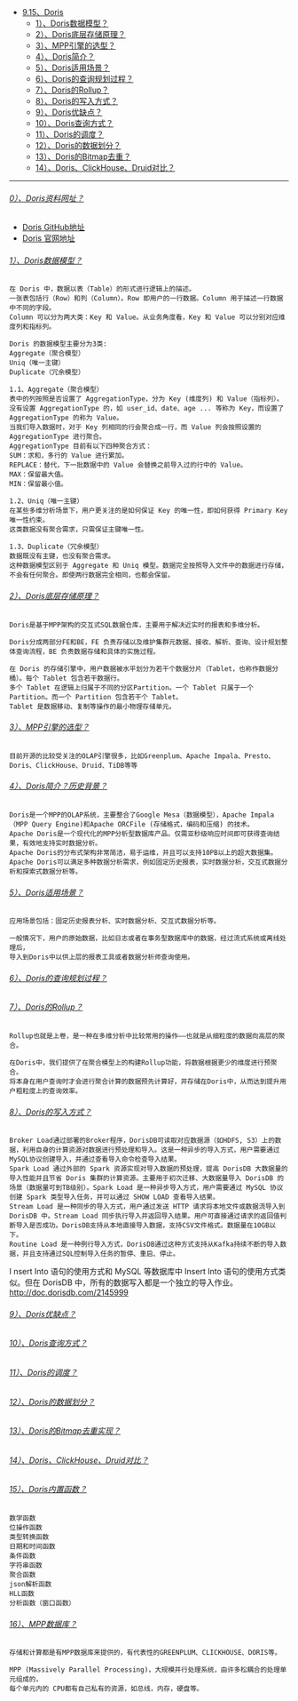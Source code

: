 * [9.15、Doris](bigdata-project/src/main/doc/doris.md)
    - [1）、Doris数据模型？]()
    - [2）、Doris底层存储原理？]()
    - [3）、MPP引擎的选型？]()
    - [4）、Doris简介？]()
    - [5）、Doris适用场景？]()  
    - [6）、Doris的查询规划过程？]()  
    - [7）、Doris的Rollup？]()  
    - [8）、Doris的写入方式？]()  
    - [9）、Doris优缺点？]()  
    - [10）、Doris查询方式？]()  
    - [11）、Doris的调度？]()  
    - [12）、Doris的数据划分？]()  
    - [13）、Doris的Bitmap去重？]()  
    - [14）、Doris、ClickHouse、Druid对比？]()  

---
###### [0）、Doris资料网址？]()
* [Doris GitHub地址](https://github.com/apache/incubator-doris/wiki)
* [Doris 官网地址](http://doris.apache.org/master/zh-CN/)

###### [1）、Doris数据模型？]()
    在 Doris 中，数据以表（Table）的形式进行逻辑上的描述。
    一张表包括行（Row）和列（Column）。Row 即用户的一行数据。Column 用于描述一行数据中不同的字段。
    Column 可以分为两大类：Key 和 Value。从业务角度看，Key 和 Value 可以分别对应维度列和指标列。
    
    Doris 的数据模型主要分为3类:
    Aggregate（聚合模型）
    Uniq（唯一主键）
    Duplicate（冗余模型）

    1.1、Aggregate（聚合模型）
    表中的列按照是否设置了 AggregationType，分为 Key (维度列) 和 Value（指标列）。
    没有设置 AggregationType 的，如 user_id、date、age ... 等称为 Key，而设置了 AggregationType 的称为 Value。
    当我们导入数据时，对于 Key 列相同的行会聚合成一行，而 Value 列会按照设置的 AggregationType 进行聚合。 
    AggregationType 目前有以下四种聚合方式：
    SUM：求和，多行的 Value 进行累加。
    REPLACE：替代，下一批数据中的 Value 会替换之前导入过的行中的 Value。
    MAX：保留最大值。
    MIN：保留最小值。
    
    1.2、Uniq（唯一主键）
    在某些多维分析场景下，用户更关注的是如何保证 Key 的唯一性，即如何获得 Primary Key 唯一性约束。
    这类数据没有聚合需求，只需保证主键唯一性。
    
    1.3、Duplicate（冗余模型）
    数据既没有主键，也没有聚合需求。
    这种数据模型区别于 Aggregate 和 Uniq 模型。数据完全按照导入文件中的数据进行存储，不会有任何聚合。即使两行数据完全相同，也都会保留。 

###### [2）、Doris底层存储原理？]()
    Doris是基于MPP架构的交互式SQL数据仓库，主要用于解决近实时的报表和多维分析。
    
    Doris分成两部分FE和BE，FE 负责存储以及维护集群元数据、接收、解析、查询、设计规划整体查询流程，BE 负责数据存储和具体的实施过程。
    
    在 Doris 的存储引擎中，用户数据被水平划分为若干个数据分片（Tablet，也称作数据分桶）。每个 Tablet 包含若干数据行。
    多个 Tablet 在逻辑上归属于不同的分区Partition。一个 Tablet 只属于一个 Partition。而一个 Partition 包含若干个 Tablet。
    Tablet 是数据移动、复制等操作的最小物理存储单元。

###### [3）、MPP引擎的选型？]()
    目前开源的比较受关注的OLAP引擎很多，比如Greenplum、Apache Impala、Presto、Doris、ClickHouse、Druid、TiDB等等


###### [4）、Doris简介？历史背景？]()
    Doris是一个MPP的OLAP系统，主要整合了Google Mesa（数据模型），Apache Impala（MPP Query Engine)和Apache ORCFile (存储格式，编码和压缩) 的技术。
    Apache Doris是一个现代化的MPP分析型数据库产品。仅需亚秒级响应时间即可获得查询结果，有效地支持实时数据分析。
    Apache Doris的分布式架构非常简洁，易于运维，并且可以支持10PB以上的超大数据集。
    Apache Doris可以满足多种数据分析需求，例如固定历史报表，实时数据分析，交互式数据分析和探索式数据分析等。
  
###### [5）、Doris适用场景？]()  
    应用场景包括：固定历史报表分析、实时数据分析、交互式数据分析等。
    
    一般情况下，用户的原始数据，比如日志或者在事务型数据库中的数据，经过流式系统或离线处理后，
    导入到Doris中以供上层的报表工具或者数据分析师查询使用。
  
###### [6）、Doris的查询规划过程？]()  

###### [7）、Doris的Rollup？]()  
    Rollup也就是上卷，是一种在多维分析中比较常用的操作——也就是从细粒度的数据向高层的聚合。
    
    在Doris中，我们提供了在聚合模型上的构建Rollup功能，将数据根据更少的维度进行预聚合。
    将本身在用户查询时才会进行聚合计算的数据预先计算好，并存储在Doris中，从而达到提升用户粗粒度上的查询效率。

###### [8）、Doris的写入方式？]()  
    Broker Load通过部署的Broker程序，DorisDB可读取对应数据源（如HDFS, S3）上的数据，利用自身的计算资源对数据进行预处理和导入。这是一种异步的导入方式，用户需要通过MySQL协议创建导入，并通过查看导入命令检查导入结果。
    Spark Load 通过外部的 Spark 资源实现对导入数据的预处理，提高 DorisDB 大数据量的导入性能并且节省 Doris 集群的计算资源。主要用于初次迁移、大数据量导入 DorisDB 的场景（数据量可到TB级别）。Spark Load 是一种异步导入方式，用户需要通过 MySQL 协议创建 Spark 类型导入任务，并可以通过 SHOW LOAD 查看导入结果。
    Stream Load 是一种同步的导入方式，用户通过发送 HTTP 请求将本地文件或数据流导入到 DorisDB 中。Stream Load 同步执行导入并返回导入结果。用户可直接通过请求的返回值判断导入是否成功。DorisDB支持从本地直接导入数据，支持CSV文件格式。数据量在10GB以下。
    Routine Load 是一种例行导入方式，DorisDB通过这种方式支持从Kafka持续不断的导入数据，并且支持通过SQL控制导入任务的暂停、重启、停止。
I   nsert Into 语句的使用方式和 MySQL 等数据库中 Insert Into 语句的使用方式类似。但在 DorisDB 中，所有的数据写入都是一个独立的导入作业。
    http://doc.dorisdb.com/2145999


###### [9）、Doris优缺点？]()  

###### [10）、Doris查询方式？]()  

###### [11）、Doris的调度？]()  

###### [12）、Doris的数据划分？]()  



###### [13）、Doris的Bitmap去重实现？]()  
    
###### [14）、Doris、ClickHouse、Druid对比？]()  


###### [15）、Doris内置函数？]() 
    数学函数
    位操作函数
    类型转换函数
    日期和时间函数
    条件函数
    字符串函数
    聚合函数
    json解析函数
    HLL函数
    分析函数（窗口函数）

###### [16）、MPP数据库？]() 
    存储和计算都是有MPP数据库来提供的，有代表性的GREENPLUM、CLICKHOUSE、DORIS等。
    
    MPP (Massively Parallel Processing)，大规模并行处理系统，由许多松耦合的处理单元组成的，
    每个单元内的 CPU都有自己私有的资源，如总线，内存，硬盘等。
    
